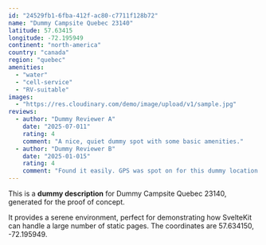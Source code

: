 ```yaml
---
id: "24529fb1-6fba-412f-ac80-c7711f128b72"
name: "Dummy Campsite Quebec 23140"
latitude: 57.63415
longitude: -72.195949
continent: "north-america"
country: "canada"
region: "quebec"
amenities:
  - "water"
  - "cell-service"
  - "RV-suitable"
images:
  - "https://res.cloudinary.com/demo/image/upload/v1/sample.jpg"
reviews:
  - author: "Dummy Reviewer A"
    date: "2025-07-011"
    rating: 4
    comment: "A nice, quiet dummy spot with some basic amenities."
  - author: "Dummy Reviewer B"
    date: "2025-01-015"
    rating: 4
    comment: "Found it easily. GPS was spot on for this dummy location."
---
```


This is a **dummy description** for Dummy Campsite Quebec 23140, generated for the proof of concept.

It provides a serene environment, perfect for demonstrating how SvelteKit can handle a large number of static pages. The coordinates are 57.634150, -72.195949.
